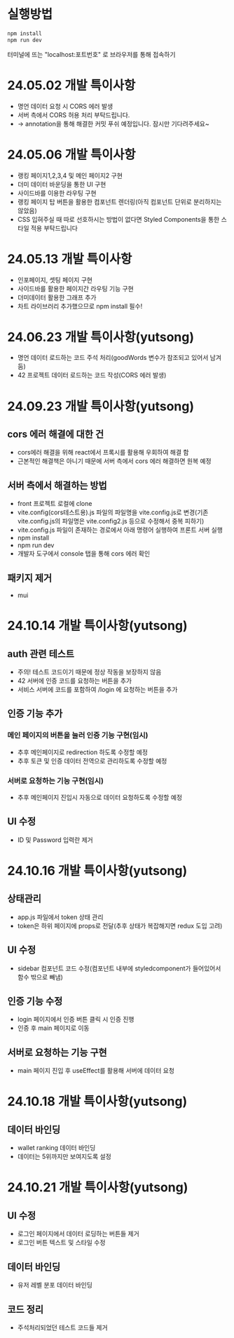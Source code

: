 # 실행방법

```sh
npm install
npm run dev
```

터미널에 뜨는 "localhost:포트번호" 로 브라우저를 통해 접속하기

# 24.05.02 개발 특이사항

- 명언 데이터 요청 시 CORS 에러 발생
- 서버 측에서 CORS 허용 처리 부탁드립니다.
- -> annotation을 통해 해결한 커밋 푸쉬 예정입니다. 잠시만 기다려주세요~

# 24.05.06 개발 특이사항

- 랭킹 페이지1,2,3,4 및 메인 페이지2 구현
- 더미 데이터 바운딩을 통한 UI 구현
- 사이드바를 이용한 라우팅 구현
- 랭킹 페이지 탑 버튼을 활용한 컴포넌트 렌더링(아직 컴포넌트 단위로 분리하지는 않았음)
- CSS 입혀주실 때 따로 선호하시는 방법이 없다면 Styled Components을 통한 스타일 적용 부탁드립니다

# 24.05.13 개발 특이사항

- 인포페이지, 셋팅 페이지 구현
- 사이드바를 활용한 페이지간 라우팅 기능 구현
- 더미데이터 활용한 그래프 추가
- 차트 라이브러리 추가했으므로 npm install 필수!

# 24.06.23 개발 특이사항(yutsong)

- 명언 데이터 로드하는 코드 주석 처리(goodWords 변수가 참조되고 있어서 남겨둠)
- 42 프로젝트 데이터 로드하는 코드 작성(CORS 에러 발생)

# 24.09.23 개발 특이사항(yutsong)

## cors 에러 해결에 대한 건

- cors에러 해결을 위해 react에서 프록시를 활용해 우회하여 해결 함
- 근본적인 해결책은 아니기 때문에 서버 측에서 cors 에러 해결하면 원복 예정

## 서버 측에서 해결하는 방법

- front 프로젝트 로컬에 clone
- vite.config(cors테스트용).js 파일의 파일명을 vite.config.js로 변경(기존 vite.config.js의 파일명은 vite.config2.js 등으로 수정해서 중복 피하기)
- vite.config.js 파일이 존재하는 경로에서 아래 명령어 실행하여 프론트 서버 실행
- npm install
- npm run dev
- 개발자 도구에서 console 탭을 통해 cors 에러 확인

## 패키지 제거

- mui

# 24.10.14 개발 특이사항(yutsong)

## auth 관련 테스트

- 주의! 테스트 코드이기 때문에 정상 작동을 보장하지 않음
- 42 서버에 인증 코드를 요청하는 버튼을 추가
- 서비스 서버에 코드를 포함하여 /login 에 요청하는 버튼을 추가

## 인증 기능 추가

### 메인 페이지의 버튼을 눌러 인증 기능 구현(임시)

- 추후 메인페이지로 redirection 하도록 수정할 예정
- 추후 토큰 및 인증 데이터 전역으로 관리하도록 수정할 예정

### 서버로 요청하는 기능 구현(임시)

- 추후 메인페이지 진입시 자동으로 데이터 요청하도록 수정할 예정

## UI 수정

- ID 및 Password 입력란 제거

# 24.10.16 개발 특이사항(yutsong)

## 상태관리

- app.js 파일에서 token 상태 관리
- token은 하위 페이지에 props로 전달(추후 상태가 복잡해지면 redux 도입 고려)

## UI 수정

- sidebar 컴포넌트 코드 수정(컴포넌트 내부에 styledcomponent가 들어있어서 함수 밖으로 빼냄)

## 인증 기능 수정

- login 페이지에서 인증 버튼 클릭 시 인증 진행
- 인증 후 main 페이지로 이동

## 서버로 요청하는 기능 구현

- main 페이지 진입 후 useEffect를 활용해 서버에 데이터 요청

# 24.10.18 개발 특이사항(yutsong)

## 데이터 바인딩

- wallet ranking 데이터 바인딩
- 데이터는 5위까지만 보여지도록 설정

# 24.10.21 개발 특이사항(yutsong)

## UI 수정

- 로그인 페이지에서 데이터 로딩하는 버튼들 제거
- 로그인 버튼 텍스트 및 스타일 수정

## 데이터 바인딩

- 유저 레벨 분포 데이터 바인딩

## 코드 정리

- 주석처리되었던 테스트 코드들 제거
